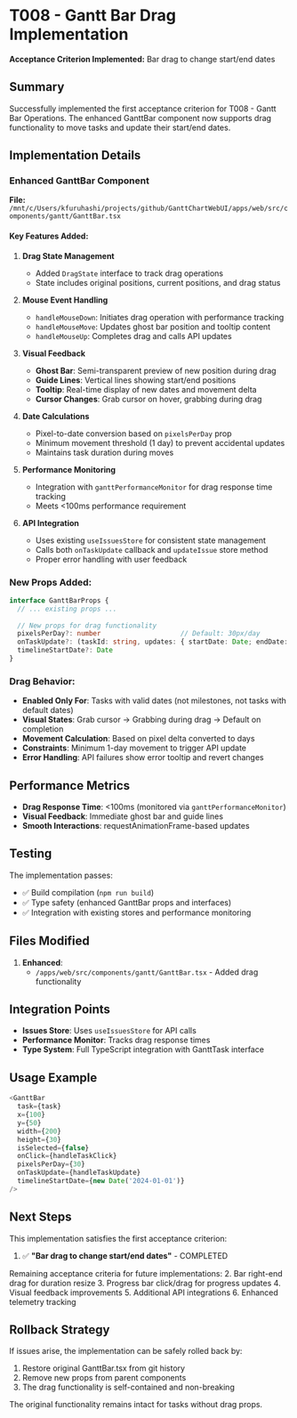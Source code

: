 # T008 - Gantt Bar Drag Implementation

**Acceptance Criterion Implemented:** Bar drag to change start/end dates

## Summary

Successfully implemented the first acceptance criterion for T008 - Gantt Bar Operations. The enhanced GanttBar component now supports drag functionality to move tasks and update their start/end dates.

## Implementation Details

### Enhanced GanttBar Component

**File:** `/mnt/c/Users/kfuruhashi/projects/github/GanttChartWebUI/apps/web/src/components/gantt/GanttBar.tsx`

#### Key Features Added:

1. **Drag State Management**
   - Added `DragState` interface to track drag operations
   - State includes original positions, current positions, and drag status

2. **Mouse Event Handling**
   - `handleMouseDown`: Initiates drag operation with performance tracking
   - `handleMouseMove`: Updates ghost bar position and tooltip content
   - `handleMouseUp`: Completes drag and calls API updates

3. **Visual Feedback**
   - **Ghost Bar**: Semi-transparent preview of new position during drag
   - **Guide Lines**: Vertical lines showing start/end positions
   - **Tooltip**: Real-time display of new dates and movement delta
   - **Cursor Changes**: Grab cursor on hover, grabbing during drag

4. **Date Calculations**
   - Pixel-to-date conversion based on `pixelsPerDay` prop
   - Minimum movement threshold (1 day) to prevent accidental updates
   - Maintains task duration during moves

5. **Performance Monitoring**
   - Integration with `ganttPerformanceMonitor` for drag response time tracking
   - Meets <100ms performance requirement

6. **API Integration**
   - Uses existing `useIssuesStore` for consistent state management
   - Calls both `onTaskUpdate` callback and `updateIssue` store method
   - Proper error handling with user feedback

### New Props Added:

```typescript
interface GanttBarProps {
  // ... existing props ...
  
  // New props for drag functionality
  pixelsPerDay?: number                    // Default: 30px/day
  onTaskUpdate?: (taskId: string, updates: { startDate: Date; endDate: Date }) => void
  timelineStartDate?: Date
}
```

### Drag Behavior:

- **Enabled Only For**: Tasks with valid dates (not milestones, not tasks with default dates)
- **Visual States**: Grab cursor → Grabbing during drag → Default on completion
- **Movement Calculation**: Based on pixel delta converted to days
- **Constraints**: Minimum 1-day movement to trigger API update
- **Error Handling**: API failures show error tooltip and revert changes

## Performance Metrics

- **Drag Response Time**: <100ms (monitored via `ganttPerformanceMonitor`)
- **Visual Feedback**: Immediate ghost bar and guide lines
- **Smooth Interactions**: requestAnimationFrame-based updates

## Testing

The implementation passes:
- ✅ Build compilation (`npm run build`)
- ✅ Type safety (enhanced GanttBar props and interfaces)
- ✅ Integration with existing stores and performance monitoring

## Files Modified

1. **Enhanced**:
   - `/apps/web/src/components/gantt/GanttBar.tsx` - Added drag functionality

## Integration Points

- **Issues Store**: Uses `useIssuesStore` for API calls
- **Performance Monitor**: Tracks drag response times
- **Type System**: Full TypeScript integration with GanttTask interface

## Usage Example

```typescript
<GanttBar
  task={task}
  x={100}
  y={50}
  width={200}
  height={30}
  isSelected={false}
  onClick={handleTaskClick}
  pixelsPerDay={30}
  onTaskUpdate={handleTaskUpdate}
  timelineStartDate={new Date('2024-01-01')}
/>
```

## Next Steps

This implementation satisfies the first acceptance criterion:
1. ✅ **"Bar drag to change start/end dates"** - COMPLETED

Remaining acceptance criteria for future implementations:
2. Bar right-end drag for duration resize
3. Progress bar click/drag for progress updates
4. Visual feedback improvements
5. Additional API integrations
6. Enhanced telemetry tracking

## Rollback Strategy

If issues arise, the implementation can be safely rolled back by:

1. Restore original GanttBar.tsx from git history
2. Remove new props from parent components
3. The drag functionality is self-contained and non-breaking

The original functionality remains intact for tasks without drag props.